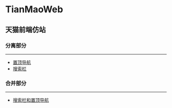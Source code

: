 # TianMaoWeb
## 天猫前端仿站
### 分离部分
---
*  [置顶导航](https://shenzekun.github.io/TianMaoWeb/header_nav.html)
*  [搜索栏](https://shenzekun.github.io/TianMaoWeb/header_search.html)


### 合并部分
---
* [搜索栏和置顶导航](https://shenzekun.github.io/TianMaoWeb/merge_header_n_s.html)
